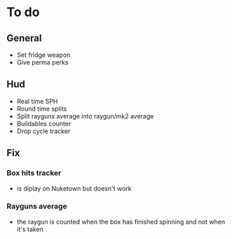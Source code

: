 # **To do**

## **General**

- Set fridge weapon
- Give perma perks

## **Hud**

- Real time SPH
- Round time splits
- Split rayguns average into raygun/mk2 average
- Buildables counter
- Drop cycle tracker

## **Fix**

### Box hits tracker

- is diplay on Nuketown but doesn't work

### Rayguns average

- the raygun is counted when the box has finished spinning and not when it's taken